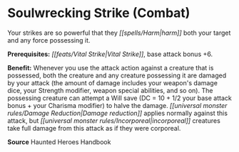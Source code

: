 ﻿---
cssclass: [feats]

---
# Soulwrecking Strike (Combat)

Your strikes are so powerful that they _[[spells/Harm|harm]]_ both your target and any force possessing it.

**Prerequisites:** _[[feats/Vital Strike|Vital Strike]]_, base attack bonus +6.

**Benefit:** Whenever you use the attack action against a creature that is possessed, both the creature and any creature possessing it are damaged by your attack (the amount of damage includes your weapon's damage dice, your Strength modifier, weapon special abilities, and so on). The possessing creature can attempt a Will save (DC = 10 + 1/2 your base attack bonus + your Charisma modifier) to halve the damage. _[[universal monster rules/Damage Reduction|Damage reduction]]_ applies normally against this attack, but _[[universal monster rules/Incorporeal|incorporeal]]_ creatures take full damage from this attack as if they were corporeal.

**Source** Haunted Heroes Handbook